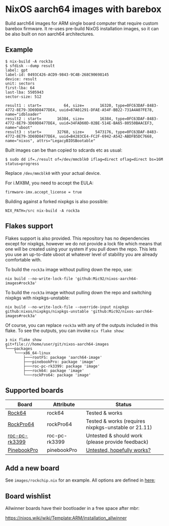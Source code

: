 # NixOS aarch64 images with barebox

Build aarch64 images for ARM single board computer that require
custom barebox firmware.
It re-uses pre-build NixOS installation images,
so it can be also built on non aarch64 architectures.

## Example

```console
$ nix-build -A rock3a
$ sfdisk --dump result
label: gpt
label-id: 0493C426-ACD9-9843-9C4B-268C90698145
device: result
unit: sectors
first-lba: 64
last-lba: 5505943
sector-size: 512

result1 : start=          64, size=       16320, type=0FC63DAF-8483-4772-8E79-3D69D8477DE4, uuid=87A01291-DFAE-A54F-BB22-731A4A07FE78, name="idbloader"
result2 : start=       16384, size=       16384, type=0FC63DAF-8483-4772-8E79-3D69D8477DE4, uuid=34FAD60D-02BE-514E-BA65-80550BAACEF3, name="uboot"
result3 : start=       32768, size=     5473176, type=0FC63DAF-8483-4772-8E79-3D69D8477DE4, uuid=B4283CE4-FC2F-6942-A542-ABDFB5DC7668, name="nixos", attrs="LegacyBIOSBootable"
```

Built images can be than copied to sdcards etc as usual:

``` console
$ sudo dd if=./result of=/dev/mmcblk0 iflag=direct oflag=direct bs=16M status=progress
```

Replace `/dev/mmcblk0` with your actual device.

For i.MX8M, you need to accept the EULA:
```console
firmware-imx.accept_license = true
```



Building against a forked nixpkgs is also possible:

```console
NIX_PATH=/src nix-build -A rock3a
```

## Flakes support

Flakes support is also provided. This repository has no dependencies except for nixpkgs, however we do not provide a
lock file which means that one will be created using your system if you pull down the repo. This lets you use an
up-to-date uboot at whatever level of stability you are already comfortable with.

To build the `rock3a` image without pulling down the repo, use:
```
nix build --no-write-lock-file 'github:Mic92/nixos-aarch64-images#rock3a'
```

To build the `rock3a` image without pulling down the repo and switching nixpkgs with nixpkgs-unstable:
```
nix build --no-write-lock-file --override-input nixpkgs github:nixos/nixpkgs/nixpkgs-unstable 'github:Mic92/nixos-aarch64-images#rock3a'
```

Of course, you can replace `rock3a` with any of the outputs included in this flake. To see the outputs, you can
invoke `nix flake show`:

```
❯ nix flake show
git+file:///home/user/git/nixos-aarch64-images
└───packages
    └───x86_64-linux
        ├───rootFS: package 'aarch64-image'
        ├───pinebookPro: package 'image'
        ├───roc-pc-rk3399: package 'image'
        ├───rock64: package 'image'
        └───rockPro64: package 'image'
```


## Supported boards

| Board                            | Attribute     | Status                                                                      |
| ---------------------------------|---------------| --------------------------------------------------------------------------- |
| [Rock64][]                       | rock64        | Tested & works                                                              |
| [RockPro64][]                    | rockPro64     | Tested & works (requires nixpkgs-unstable or 21.11)                         |
| [roc-pc-rk3399][]                | roc-pc-rk3399 | Untested & should work (please provide feedback)                            |
| [PinebookPro][]                  | pinebookPro   | [Untested, hopefully works?](https://github.com/Mic92/nixos-aarch64-images/issues/8) |

[Rock64]: https://nixos.wiki/wiki/NixOS_on_ARM/PINE64_ROCK64
[RockPro64]: https://nixos.wiki/wiki/NixOS_on_ARM/PINE64_ROCKPro64
[roc-pc-rk3399]: https://nixos.wiki/wiki/NixOS_on_ARM/Libre_Computer_ROC-RK3399-PC
[PinebookPro]: https://nixos.wiki/wiki/NixOS_on_ARM/PINE64_Pinebook_Pro

## Add a new board

See `images/rockchip.nix` for an example.
All options are defined in [here](pkgs/build-image/options.nix);

## Board wishlist

Allwinner boards have their bootloader in a free space after mbr:

https://nixos.wiki/wiki/Template:ARM/installation_allwinner
